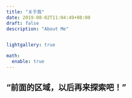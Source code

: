 ```yaml
---
title: "关于我"
date: 2019-08-02T11:04:49+08:00
draft: false
description: "About Me"


lightgallery: true

math:
  enable: true
---
```

 ## “前面的区域，以后再来探索吧！”

